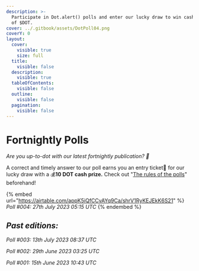 ```yaml
---
description: >-
  Participate in Dot.alert() polls and enter our lucky draw to win cash prizes
  of $DOT.
cover: ../.gitbook/assets/DotPoll04.png
coverY: 0
layout:
  cover:
    visible: true
    size: full
  title:
    visible: false
  description:
    visible: true
  tableOfContents:
    visible: false
  outline:
    visible: false
  pagination:
    visible: false
---
```


# Fortnightly Polls

_Are you up-to-dot with our latest fortnightly publication? 👀_&#x20;

A correct and timely answer to our poll earns you an entry ticket🎫 for our lucky draw with a 💰**10 DOT cash prize.** Check out "[The rules of the polls](https://twitter.com/dot\_alert/status/1667098206323236866)" beforehand!

{% embed url="https://airtable.com/appK5iQfCCvAYq9Ca/shrV1RyKEJEkK6S21" %}
_Poll #004: 27th July 2023 05:15 UTC_
{% endembed %}



## _**Past editions:**_

_Poll #003: 13th July 2023 08:37 UTC_

_Poll #002: 29th June 2023 03:25 UTC_

_Poll #001: 15th June 2023 10:43 UTC_

